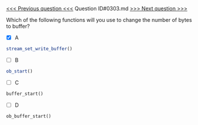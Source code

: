 [<<< Previous question <<<](0302.md)  Question ID#0303.md  [>>> Next question >>>](0304.md) 

Which of the following functions will you use to change the number of bytes to buffer?

- [x] A
```php
stream_set_write_buffer()
```

- [ ] B
```php
ob_start()
```

- [ ] C
```php
buffer_start()
```

- [ ] D
```php
ob_buffer_start()
```


